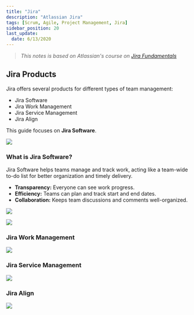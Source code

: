 ```yaml
---
title: "Jira"
description: "Atlassian Jira"
tags: [Scrum, Agile, Project Management, Jira]
sidebar_position: 20
last_update:
  date: 6/13/2020
---
```




> *This notes is based on Atlassian's course on [Jira Fundamentals](https://university.atlassian.com/student/path/815443-Jira-fundamentals?utm_source=facebook&utm_medium=paid-social&utm_campaign=utm_campaign%3DP%3Auni-ondemand*O%3Auniversity*H%3Afy22*I%3Aimc-atlasuniversity*A%3Aimage*&utm_content=P%3Aatlassian%7CO%3Auniversity%7CV%3Afacebook%7CG%3Aallg%7CL%3Aen%7CF%3Aaware%7CT%3Ainterest%7CI%3Aimc-atlasuniversity%7CA%3Aimage%7CD%3Aalld%7CU%3Alookalike_newsfeed-Jirafundamentals-na-a&fbclid=IwAR0UZQKRy8eJLIOfqV9RuPFffo2VCc3YdEwLl1L4x_aQ0ljzXZdlpS8DSLc)*


## Jira Products 

Jira offers several products for different types of team management:

- Jira Software
- Jira Work Management
- Jira Service Management
- Jira Align

This guide focuses on **Jira Software**.

<div class='img-center'>

![](/img/docs/Jirasoftware.png)  

</div>


### What is Jira Software?

Jira Software helps teams manage and track work, acting like a team-wide to-do list for better organization and timely delivery.

- **Transparency:** Everyone can see work progress.
- **Efficiency:** Teams can plan and track start and end dates.
- **Collaboration:** Keeps team discussions and comments well-organized.

<div class='img-center'>

![](/img/docs/howJirahelpsteams.png)  

</div>

<div class='img-center'>

![](/img/docs/howJirahelps.png)  

</div>


### Jira Work Management

<div class='img-center'>

![](/img/docs/Jiraworkmgt.png)  

</div>


### Jira Service Management

<div class='img-center'>

![](/img/docs/servmgt.png)  

</div>


### Jira Align

<div class='img-center'>

![](/img/docs/Jiraalign.png)  

</div>